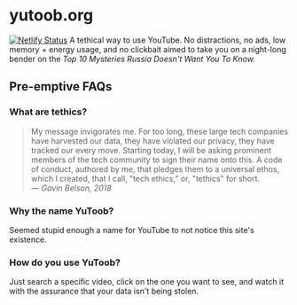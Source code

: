 # yutoob.org
[![Netlify Status](https://api.netlify.com/api/v1/badges/3837151b-8337-4400-bb60-98ca1a56a3e5/deploy-status)](https://app.netlify.com/sites/yutoob/deploys)
A tethical way to use YouTube. No distractions, no ads, low memory + energy usage, and no clickbait aimed to take you on a night-long bender on the *Top 10 Mysteries Russia Doesn't Want You To Know.*

## Pre-emptive FAQs

### What are tethics?
> My message invigorates me. For too long, these large tech companies have harvested our data, they have violated our privacy, they have tracked our every move. Starting today, I will be asking prominent members of the tech community to sign their name onto this. A code of conduct, authored by me, that pledges them to a universal ethos, which I created, that I call, "tech ethics," or, "tethics" for short. 
— *Gavin Belson, 2018*

### Why the name YuToob?
Seemed stupid enough a name for YouTube to not notice this site's existence.

### How do you use YuToob?
Just search a specific video, click on the one you want to see, and watch it with the assurance that your data isn't being stolen.
